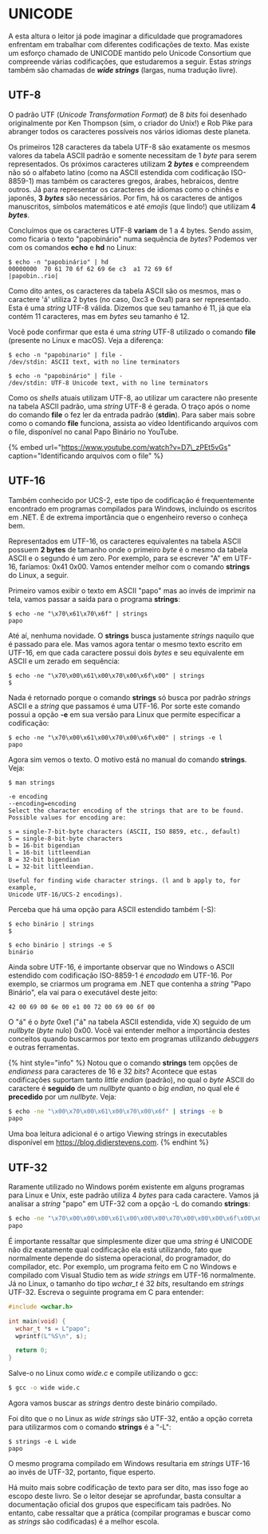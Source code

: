 # UNICODE

A esta altura o leitor já pode imaginar a dificuldade que programadores enfrentam em trabalhar com diferentes codificações de texto. Mas existe um esforço chamado de UNICODE mantido pelo Unicode Consortium que compreende várias codificações, que estudaremos a seguir. Estas _strings_ também são chamadas de _**wide strings**_ \(largas, numa tradução livre\).

## UTF-8

O padrão UTF \(_Unicode Transformation Format_\) de 8 _bits_ foi desenhado originalmente por Ken Thompson \(sim, o criador do Unix!\) e Rob Pike para abranger todos os caracteres possíveis nos vários idiomas deste planeta.

Os primeiros 128 caracteres da tabela UTF-8 são exatamente os mesmos valores da tabela ASCII padrão e somente necessitam de 1 _byte_ para serem representados. Os próximos caracteres utilizam **2** _**bytes**_ e compreendem não só o alfabeto latino \(como na ASCII estendida com codificação ISO-8859-1\) mas também os caracteres gregos, árabes, hebraicos, dentre outros. Já para representar os caracteres de idiomas como o chinês e japonês, **3** _**bytes**_ são necessários. Por fim, há os caracteres de antigos manuscritos, símbolos matemáticos e até _emojis_ \(que lindo!\) que utilizam **4** _**bytes**_.

Concluímos que os caracteres UTF-8 **variam** de 1 a 4 bytes. Sendo assim, como ficaria o texto "papobinário" numa sequência de _bytes_? Podemos ver com os comandos **echo** e **hd** no Linux:

```text
$ echo -n "papobinário" | hd
00000000  70 61 70 6f 62 69 6e c3  a1 72 69 6f              |papobin..rio|
```

Como dito antes, os caracteres da tabela ASCII são os mesmos, mas o caractere 'á' utiliza 2 bytes \(no caso, 0xc3 e 0xa1\) para ser representado. Esta é uma _string_ UTF-8 válida. Dizemos que seu tamanho é 11, já que ela contém 11 caracteres, mas em _bytes_ seu tamanho é 12.

Você pode confirmar que esta é uma _string_ UTF-8 utilizado o comando **file** \(presente no Linux e macOS\). Veja a diferença:

```text
$ echo -n "papobinario" | file -
/dev/stdin: ASCII text, with no line terminators

$ echo -n "papobinário" | file -
/dev/stdin: UTF-8 Unicode text, with no line terminators
```

Como os _shells_ atuais utilizam UTF-8, ao utilizar um caractere não presente na tabela ASCII padrão, uma _string_ UTF-8 é gerada. O traço após o nome do comando **file** o fez ler da entrada padrão \(**stdin**\). Para saber mais sobre como o comando **file** funciona, assista ao vídeo Identificando arquivos com o file, disponível no canal Papo Binário no YouTube.

{% embed url="https://www.youtube.com/watch?v=D7\_zPEt5vGs" caption="Identificando arquivos com o file" %}

## UTF-16

Também conhecido por UCS-2, este tipo de codificação é frequentemente encontrado em programas compilados para Windows, incluindo os escritos em .NET. É de extrema importância que o engenheiro reverso o conheça bem.

Representados em UTF-16, os caracteres equivalentes na tabela ASCII possuem **2 bytes** de tamanho onde o primeiro _byte_ é o mesmo da tabela ASCII e o segundo é um zero. Por exemplo, para se escrever "A" em UTF-16, faríamos: 0x41 0x00. Vamos entender melhor com o comando **strings** do Linux, a seguir.

Primeiro vamos exibir o texto em ASCII "papo" mas ao invés de imprimir na tela, vamos passar a saída para o programa **strings**:

```text
$ echo -ne "\x70\x61\x70\x6f" | strings
papo
```

Até aí, nenhuma novidade. O **strings** busca justamente _strings_ naquilo que é passado para ele. Mas vamos agora tentar o mesmo texto escrito em UTF-16, em que cada caractere possui dois _bytes_ e seu equivalente em ASCII e um zerado em sequência:

```text
$ echo -ne "\x70\x00\x61\x00\x70\x00\x6f\x00" | strings
$
```

Nada é retornado porque o comando **strings** só busca por padrão _strings_ ASCII e a _string_ que passamos é uma UTF-16. Por sorte este comando possui a opção **-e** em sua versão para Linux que permite especificar a codificação:

```text
$ echo -ne "\x70\x00\x61\x00\x70\x00\x6f\x00" | strings -e l
papo
```

Agora sim vemos o texto. O motivo está no manual do comando **strings**. Veja:

```text
$ man strings
```

```text
-e encoding
--encoding=encoding
Select the character encoding of the strings that are to be found.  Possible values for encoding are:

s = single-7-bit-byte characters (ASCII, ISO 8859, etc., default)
S = single-8-bit-byte characters
b = 16-bit bigendian
l = 16-bit littleendian
B = 32-bit bigendian
L = 32-bit littleendian.

Useful for finding wide character strings. (l and b apply to, for example,
Unicode UTF-16/UCS-2 encodings).
```

Perceba que há uma opção para ASCII estendido também \(-S\):

```text
$ echo binário | strings
$

$ echo binário | strings -e S
binário
```

Ainda sobre UTF-16, é importante observar que no Windows o ASCII estendido com codificação ISO-8859-1 é _encodado_ em UTF-16. Por exemplo, se criarmos um programa em .NET que contenha a _string_ "Papo Binário", ela vai para o executável deste jeito:

```text
42 00 69 00 6e 00 e1 00 72 00 69 00 6f 00
```

O "á" é o _byte_ 0xe1 \("á" na tabela ASCII estendida, vide X\) seguido de um _nullbyte_ \(_byte_ nulo\) 0x00. Você vai entender melhor a importância destes conceitos quando buscarmos por texto em programas utilizando _debuggers_ e outras ferramentas.

{% hint style="info" %}
Notou que o comando **strings** tem opções de _endianess_ para caracteres de 16 e 32 _bits_? Acontece que estas codificações suportam tanto _little endian_ \(padrão\), no qual o _byte_ ASCII do caractere é **seguido** de um _nullbyte_ quanto o _big endian_, no qual ele é **precedido** por um _nullbyte_. Veja:

```bash
$ echo -ne "\x00\x70\x00\x61\x00\x70\x00\x6f" | strings -e b
papo
```

Uma boa leitura adicional é o artigo Viewing strings in executables disponível em https://blog.didierstevens.com.
{% endhint %}

## UTF-32

Raramente utilizado no Windows porém existente em alguns programas para Linux e Unix, este padrão utiliza 4 _bytes_ para cada caractere. Vamos já analisar a _string_ "papo" em UTF-32 com a opção -L do comando **strings**:

```bash
$ echo -ne "\x70\x00\x00\x00\x61\x00\x00\x00\x70\x00\x00\x00\x6f\x00\x00\x00" | strings -e L
papo
```

É importante ressaltar que simplesmente dizer que uma _string_ é UNICODE não diz exatamente qual codificação ela está utilizando, fato que normalmente depende do sistema operacional, do programador, do compilador, etc. Por exemplo, um programa feito em C no Windows e compilado com Visual Studio tem as _wide strings_ em UTF-16 normalmente. Já no Linux, o tamanho do tipo _wchar\_t_ é 32 _bits_, resultando em _strings_ UTF-32. Escreva o seguinte programa em C para entender:

```c
#include <wchar.h>

int main(void) {
  wchar_t *s = L"papo";
  wprintf(L"%S\n", s);

  return 0;
}
```

Salve-o no Linux como _wide.c_ e compile utilizando o gcc:

```bash
$ gcc -o wide wide.c
```

Agora vamos buscar as _strings_ dentro deste binário compilado.

Foi dito que o no Linux as _wide strings_ são UTF-32, então a opção correta para utilizarmos com o comando **strings** é a "-L":

```text
$ strings -e L wide
papo
```

O mesmo programa compilado em Windows resultaria em _strings_ UTF-16 ao invés de UTF-32, portanto, fique esperto.

Há muito mais sobre codificação de texto para ser dito, mas isso foge ao escopo deste livro. Se o leitor desejar se aprofundar, basta consultar a documentação oficial dos grupos que especificam tais padrões. No entanto, cabe ressaltar que a prática \(compilar programas e buscar como as _strings_ são codificadas\) é a melhor escola.

